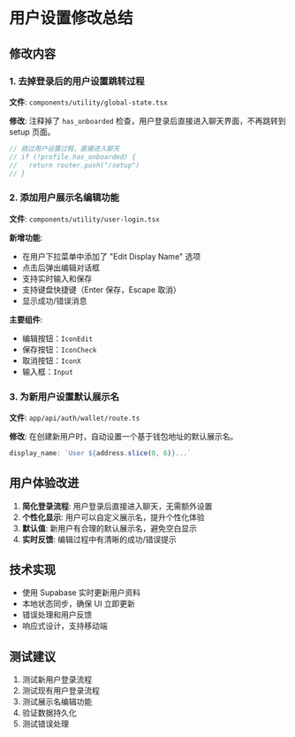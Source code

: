 # 用户设置修改总结

## 修改内容

### 1. 去掉登录后的用户设置跳转过程

**文件**: `components/utility/global-state.tsx`

**修改**: 注释掉了 `has_onboarded` 检查，用户登录后直接进入聊天界面，不再跳转到 setup 页面。

```typescript
// 跳过用户设置过程，直接进入聊天
// if (!profile.has_onboarded) {
//   return router.push("/setup")
// }
```

### 2. 添加用户展示名编辑功能

**文件**: `components/utility/user-login.tsx`

**新增功能**:
- 在用户下拉菜单中添加了 "Edit Display Name" 选项
- 点击后弹出编辑对话框
- 支持实时输入和保存
- 支持键盘快捷键（Enter 保存，Escape 取消）
- 显示成功/错误消息

**主要组件**:
- 编辑按钮：`IconEdit`
- 保存按钮：`IconCheck`
- 取消按钮：`IconX`
- 输入框：`Input`

### 3. 为新用户设置默认展示名

**文件**: `app/api/auth/wallet/route.ts`

**修改**: 在创建新用户时，自动设置一个基于钱包地址的默认展示名。

```typescript
display_name: `User ${address.slice(0, 6)}...`
```

## 用户体验改进

1. **简化登录流程**: 用户登录后直接进入聊天，无需额外设置
2. **个性化显示**: 用户可以自定义展示名，提升个性化体验
3. **默认值**: 新用户有合理的默认展示名，避免空白显示
4. **实时反馈**: 编辑过程中有清晰的成功/错误提示

## 技术实现

- 使用 Supabase 实时更新用户资料
- 本地状态同步，确保 UI 立即更新
- 错误处理和用户反馈
- 响应式设计，支持移动端

## 测试建议

1. 测试新用户登录流程
2. 测试现有用户登录流程
3. 测试展示名编辑功能
4. 验证数据持久化
5. 测试错误处理 